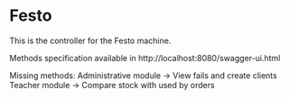 # Festo

This is the controller for the Festo machine.

Methods specification available in http://localhost:8080/swagger-ui.html

Missing methods:
Administrative module -> View fails and create clients
Teacher module -> Compare stock with used by orders
